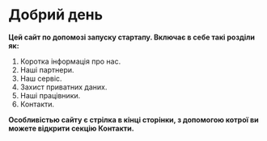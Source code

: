 # Добрий день

**Цей сайт по допомозі запуску стартапу. Включає в себе такі розділи як:**

1. Коротка інформація про нас.
2. Наші партнери.
3. Наш сервіс.
4. Захист приватних даних.
5. Наші працівники.
6. Контакти.

**Особливістью сайту є стрілка в кінці сторінки, з допомогою котрої ви можете відкрити секцію Контакти.**
